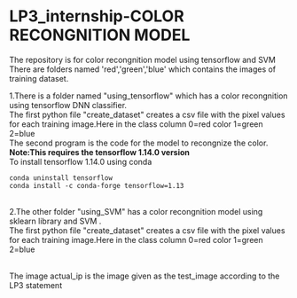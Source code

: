 # LP3_internship-COLOR RECONGNITION MODEL

The repository is for color recongnition model using tensorflow and SVM <br />
There are folders named 'red','green','blue' which contains the images of training dataset.<br />

1.There is a folder named "using_tensorflow" which has a color recongnition using tensorflow DNN classifier.<br />
  The first python file "create_dataset" creates a csv file with the pixel values for each training image.Here in the class column 0=red      color 1=green 2=blue   <br />
  The second program is the code for the  model to recongnize the color.<br />
  **Note:This requires the tensorflow 1.14.0 version** <br />
  To install tensorflow 1.14.0  using conda <br />
    
    conda uninstall tensorflow
    conda install -c conda-forge tensorflow=1.13
  <br />
2.The other folder "using_SVM" has a color recongnition model  using sklearn library and SVM .<br />
  The first python file "create_dataset" creates a csv file with the pixel values for each training image.Here in the class column 0=red      color 1=green 2=blue   <br />
   
  <br />
  
  The image actual_ip is the image given as the test_image according to the LP3 statement
  <br />
   
  
